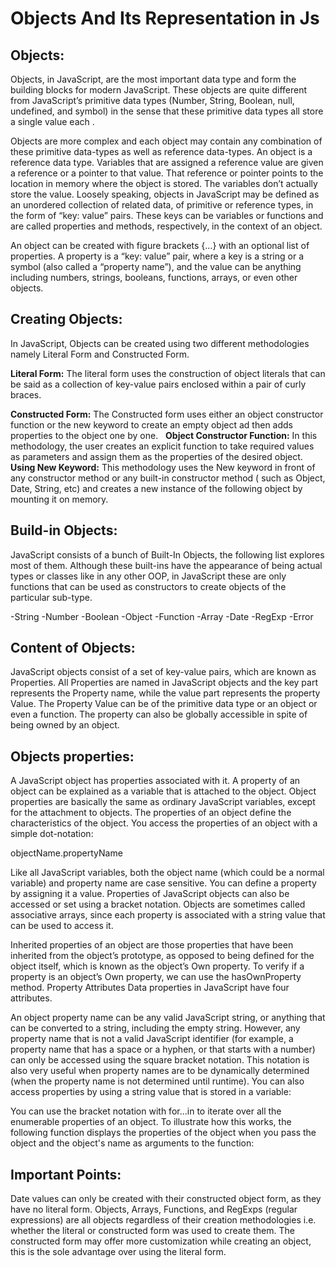 # Objects And Its Representation in Js

## Objects:
Objects, in JavaScript, are the most important data type and form the building blocks for modern JavaScript. These objects are quite different from JavaScript’s primitive data types (Number, String, Boolean, null, undefined, and symbol) in the sense that these primitive data types all store a single value each .

Objects are more complex and each object may contain any combination of these primitive data-types as well as reference data-types.
An object is a reference data type. Variables that are assigned a reference value are given a reference or a pointer to that value. That reference or pointer points to the location in memory where the object is stored. The variables don’t actually store the value.
Loosely speaking, objects in JavaScript may be defined as an unordered collection of related data, of primitive or reference types, in the form of “key: value” pairs. These keys can be variables or functions and are called properties and methods, respectively, in the context of an object.

An object can be created with figure brackets {…} with an optional list of properties. A property is a “key: value” pair, where a key is a string or a symbol (also called a “property name”), and the value can be anything including numbers, strings, booleans, functions, arrays, or even other objects.

## Creating Objects:

In JavaScript, Objects can be created using two different methodologies namely Literal Form and Constructed Form.

**Literal Form:** The literal form uses the construction of object literals that can be said as a collection of key-value pairs enclosed within a pair of curly braces.

**Constructed Form:** The Constructed form uses either an object constructor function or the new keyword to create an empty object ad then adds properties to the object one by one. 
&nbsp;   **Object Constructor Function:** In this methodology, the user creates an explicit function to take required values as parameters and assign them as the properties of the desired object.
&nbsp;   **Using New Keyword:** This methodology uses the New keyword in front of any constructor method or any built-in constructor method ( such as Object, Date, String, etc) and creates a new instance of the following object by mounting it on memory.

## Build-in Objects:
JavaScript consists of a bunch of Built-In Objects, the following list explores most of them. Although these built-ins have the appearance of being actual types or classes like in any other OOP, in JavaScript these are only functions that can be used as constructors to create objects of the particular sub-type.

-String
-Number
-Boolean
-Object
-Function
-Array
-Date
-RegExp
-Error

## Content of Objects:
JavaScript objects consist of a set of key-value pairs, which are known as Properties. All Properties are named in JavaScript objects and the key part represents the Property name, while the value part represents the property Value. The Property Value can be of the primitive data type or an object or even a function. The property can also be globally accessible in spite of being owned by an object.

## Objects properties:

A JavaScript object has properties associated with it. A property of an object can be explained as a variable that is attached to the object. Object properties are basically the same as ordinary JavaScript variables, except for the attachment to objects. The properties of an object define the characteristics of the object. You access the properties of an object with a simple dot-notation:

objectName.propertyName

Like all JavaScript variables, both the object name (which could be a normal variable) and property name are case sensitive. You can define a property by assigning it a value.
Properties of JavaScript objects can also be accessed or set using a bracket notation. Objects are sometimes called associative arrays, since each property is associated with a string value that can be used to access it. 

Inherited properties of an object are those properties that have been inherited from the object’s prototype, as opposed to being defined for the object itself, which is known as the object’s Own property. To verify if a property is an object’s Own property, we can use the hasOwnProperty method. Property Attributes Data properties in JavaScript have four attributes.



An object property name can be any valid JavaScript string, or anything that can be converted to a string, including the empty string. However, any property name that is not a valid JavaScript identifier (for example, a property name that has a space or a hyphen, or that starts with a number) can only be accessed using the square bracket notation. This notation is also very useful when property names are to be dynamically determined (when the property name is not determined until runtime).  You can also access properties by using a string value that is stored in a variable:


You can use the bracket notation with for...in to iterate over all the enumerable properties of an object. To illustrate how this works, the following function displays the properties of the object when you pass the object and the object's name as arguments to the function:


## Important Points:
Date values can only be created with their constructed object form, as they have no literal form.
Objects, Arrays, Functions, and RegExps (regular expressions) are all objects regardless of their creation methodologies i.e. whether the literal or constructed form was used to create them.
The constructed form may offer more customization while creating an object, this is the sole advantage over using the literal form.

